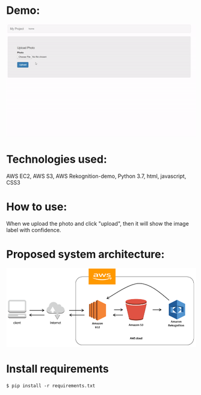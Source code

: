# Demo:
![image](https://github.com/manbobo2002/rekognition-demo/blob/master/Rekognizion%20Demo.gif)  

# Technologies used:  
AWS EC2, AWS S3, AWS Rekognition-demo, Python 3.7, html, javascript, CSS3

# How to use:  
When we upload the photo and click "upload", then it will show the image label with confidence.  

# Proposed system architecture:
![image](https://github.com/manbobo2002/rekognition-demo/blob/master/Solution%20Diagram.PNG)  

# Install requirements

```shell
$ pip install -r requirements.txt
```

